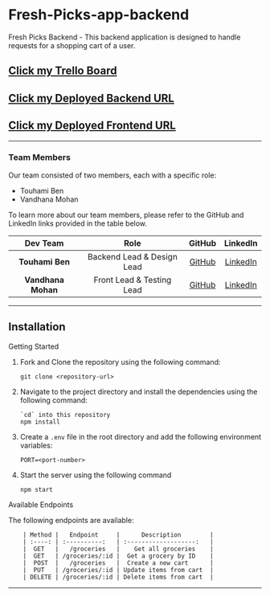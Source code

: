 # Fresh-Picks-app-backend

Fresh Picks Backend - This backend application is designed to handle requests for a shopping cart of a user.

## [Click my Trello Board](https://trello.com/b/AnnhHH6R/shopping-cart-spree)

## [Click my Deployed Backend URL](https://shopping-list-back-end-s39o.onrender.com)

## [Click my Deployed Frontend URL](https://fresh-picks.netlify.app/)

---

### Team Members

Our team consisted of two members, each with a specific role:

- Touhami Ben
- Vandhana Mohan

To learn more about our team members, please refer to the GitHub and LinkedIn links provided in the table below.

| Dev Team | Role | GitHub | LinkedIn
| :--------------: | :-------: | :-------: | :-------: |
| **Touhami Ben**  | Backend Lead & Design Lead  | [GitHub](https://github.com/touhami-ben)  | [LinkedIn](https://www.linkedin.com/in/touhami-benmessaoud-aaa072259/)
| **Vandhana Mohan**  | Front Lead & Testing Lead | [GitHub](https://github.com/Vandhana-Mohan) | [LinkedIn](https://www.linkedin.com/in/vandhanamohan/)

---

## Installation

Getting Started

1. Fork and Clone the repository using the following command:

   ```
   git clone <repository-url>
   ```

2. Navigate to the project directory and install the dependencies using the following command:

   ```
   `cd` into this repository
   npm install
   ```

3. Create a `.env` file in the root directory and add the following environment variables:

   ```
   PORT=<port-number>
   ```

4. Start the server using the following command

   ```
   npm start
   ```

Available Endpoints

The following endpoints are available:

        | Method |   Endpoint     |      Description        |
        | :----: | :----------:   | :-------------------:   |
        |  GET   |   /groceries   |    Get all groceries    |
        |  GET   | /groceries/:id |  Get a grocery by ID    |
        |  POST  |   /groceries   |  Create a new cart      |
        |  PUT   | /groceries/:id | Update items from cart  |
        | DELETE | /groceries/:id | Delete items from cart  |

---
